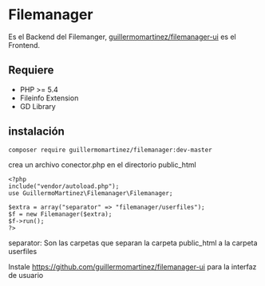# Filemanager
Es el Backend del Filemanger, [guillermomartinez/filemanager-ui](https://github.com/guillermomartinez/filemanager-ui) es el Frontend.

## Requiere
- PHP >= 5.4
- Fileinfo Extension
- GD Library

## instalación
```
composer require guillermomartinez/filemanager:dev-master
```
crea un archivo conector.php en el directorio public_html

```
<?php
include("vendor/autoload.php");
use GuillermoMartinez\Filemanager\Filemanager;

$extra = array("separator" => "filemanager/userfiles");
$f = new Filemanager($extra);
$f->run();
?>
```
separator: Son las carpetas que separan la carpeta public_html a la carpeta userfiles

Instale https://github.com/guillermomartinez/filemanager-ui para la interfaz de usuario
